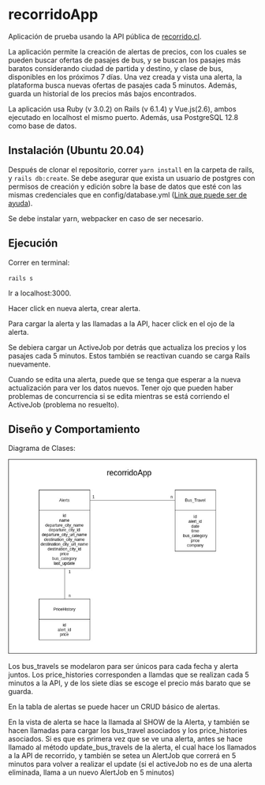 # recorridoApp

Aplicación de prueba usando la API pública de [recorrido.cl](http://recorrido.cl/).

La aplicación permite la creación de alertas de precios, con los cuales se pueden buscar ofertas de pasajes de bus,
y se buscan los pasajes más baratos considerando ciudad de partida y destino, y clase de bus, disponibles en los próximos 7 días. Una vez creada y vista una alerta, la plataforma busca nuevas ofertas de pasajes cada 5 minutos. Además, guarda un historial de los precios más bajos encontrados.

La aplicación usa Ruby (v 3.0.2) on Rails (v 6.1.4) y Vue.js(2.6), ambos ejecutado en localhost el mismo puerto. Además, usa PostgreSQL 12.8 como base de datos.

## Instalación (Ubuntu 20.04)

Después de clonar el repositorio, correr `yarn install` en la carpeta de rails, y `rails db:create`. Se debe asegurar que exista un usuario de postgres con permisos de creación y edición sobre la base de datos que esté con las mismas credenciales que en config/database.yml ([Link que puede ser de ayuda](https://stackoverflow.com/a/10565632)).

Se debe instalar yarn, webpacker en caso de ser necesario.

## Ejecución

Correr en terminal:

`rails s`

Ir a localhost:3000.

Hacer click en nueva alerta, crear alerta.

Para cargar la alerta y las llamadas a la API, hacer click en el ojo de la alerta.

Se debiera cargar un ActiveJob por detrás que actualiza los precios y los pasajes cada 5 minutos. Estos también se reactivan cuando se carga Rails nuevamente.

Cuando se edita una alerta, puede que se tenga que esperar a la nueva actualización para ver los datos nuevos. Tener ojo que pueden haber problemas de concurrencia si se edita mientras se está corriendo el ActiveJob (problema no resuelto).

## Diseño y Comportamiento

Diagrama de Clases:

![alt text](https://github.com/selira/recorridoapp/blob/master/app/assets/images/UML.jpg?raw=true)

Los bus_travels se modelaron para ser únicos para cada fecha y alerta juntos. Los price_histories corresponden a llamdas que se realizan cada 5 minutos a la API, y de los siete días se escoge el precio más barato que se guarda.

En la tabla de alertas se puede hacer un CRUD básico de alertas.

En la vista de alerta se hace la llamada al SHOW de la Alerta, y también se hacen llamadas para cargar los bus_travel asociados y los price_histories asociados. Si es que es primera vez que se ve una alerta, antes se hace llamado al método update_bus_travels de la alerta, el cual hace los llamados a la API de recorrido, y también se setea un AlertJob que correrá en 5 minutos para volver a realizar el update (si el activeJob no es de una alerta eliminada, llama a un nuevo AlertJob en 5 minutos)